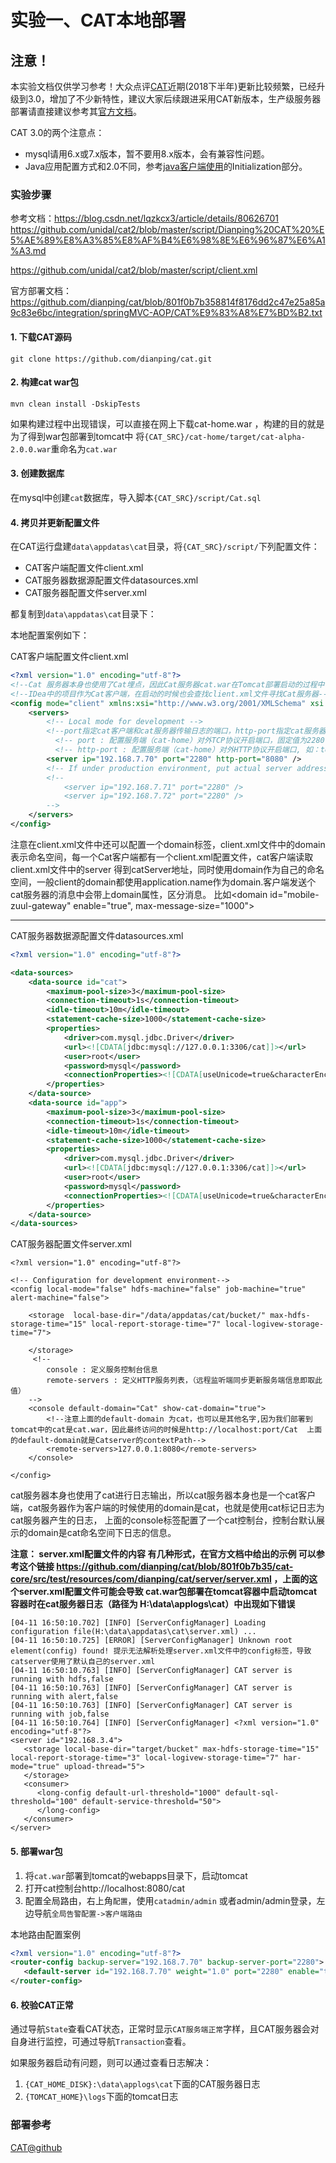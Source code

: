 实验一、CAT本地部署
======

## 注意！

本实验文档仅供学习参考！大众点评[CAT](https://github.com/dianping/cat)近期(2018下半年)更新比较频繁，已经升级到3.0，增加了不少新特性，建议大家后续跟进采用CAT新版本，生产级服务器部署请直接建议参考其[官方文档](https://github.com/dianping/cat)。

CAT 3.0的两个注意点：

* mysql请用6.x或7.x版本，暂不要用8.x版本，会有兼容性问题。
* Java应用配置方式和2.0不同，参考[java客户端使用](https://github.com/dianping/cat/tree/master/lib/java)的Initialization部分。

### 实验步骤

参考文档：https://blog.csdn.net/lqzkcx3/article/details/80626701
https://github.com/unidal/cat2/blob/master/script/Dianping%20CAT%20%E5%AE%89%E8%A3%85%E8%AF%B4%E6%98%8E%E6%96%87%E6%A1%A3.md <br>

https://github.com/unidal/cat2/blob/master/script/client.xml

官方部署文档：https://github.com/dianping/cat/blob/801f0b7b358814f8176dd2c47e25a85a9c83e6bc/integration/springMVC-AOP/CAT%E9%83%A8%E7%BD%B2.txt


#### 1. 下载CAT源码

```
git clone https://github.com/dianping/cat.git
```

#### 2. 构建cat war包

```
mvn clean install -DskipTests
```

如果构建过程中出现错误，可以直接在网上下载cat-home.war ，构建的目的就是为了得到war包部署到tomcat中
将`{CAT_SRC}/cat-home/target/cat-alpha-2.0.0.war`重命名为`cat.war`

#### 3. 创建数据库

在mysql中创建`cat`数据库，导入脚本`{CAT_SRC}/script/Cat.sql`

#### 4. 拷贝并更新配置文件

在CAT运行盘建`data\appdatas\cat`目录，将`{CAT_SRC}/script/`下列配置文件：

*  CAT客户端配置文件client.xml
*  CAT服务器数据源配置文件datasources.xml
*  CAT服务器配置文件server.xml

都复制到`data\appdatas\cat`目录下：


本地配置案例如下：

CAT客户端配置文件client.xml

```xml
<?xml version="1.0" encoding="utf-8"?>
<!--Cat 服务器本身也使用了Cat埋点，因此Cat服务器cat.war在Tomcat部署启动的过程中也会查找client.xml文件，然后通过client.xml文件中的server主动连接cat服务器-->
<!--IDea中的项目作为Cat客户端，在启动的时候也会查找client.xml文件寻找Cat服务器-->
<config mode="client" xmlns:xsi="http://www.w3.org/2001/XMLSchema" xsi:noNamespaceSchemaLocation="config.xsd">
	<servers>
		<!-- Local mode for development -->
		<!--port指定cat客户端和cat服务器传输日志的端口，http-port指定cat服务器提供web界面查看日志的端口-->
		  <!-- port : 配置服务端（cat-home）对外TCP协议开启端口，固定值为2280; -->
          <!-- http-port : 配置服务端（cat-home）对外HTTP协议开启端口, 如：tomcat默认是8080端口，若未指定，默认为8080端口; -->
		<server ip="192.168.7.70" port="2280" http-port="8080" />
		<!-- If under production environment, put actual server address as list. -->
		<!-- 
			<server ip="192.168.7.71" port="2280" /> 
			<server ip="192.168.7.72" port="2280" /> 
		-->
	</servers>
</config>
```
注意在client.xml文件中还可以配置一个domain标签，client.xml文件中的domain 表示命名空间，每一个Cat客户端都有一个client.xml配置文件，cat客户端读取client.xml文件中的server 得到catServer地址，同时使用domain作为自己的命名空间，一般client的domain都使用application.name作为domain.客户端发送个cat服务器的消息中会带上domain属性，区分消息。
比如<domain id="mobile-zuul-gateway" enable="true", max-message-size="1000">
	
------------------------------

CAT服务器数据源配置文件datasources.xml

```xml
<?xml version="1.0" encoding="utf-8"?>

<data-sources>
	<data-source id="cat">
		<maximum-pool-size>3</maximum-pool-size>
		<connection-timeout>1s</connection-timeout>
		<idle-timeout>10m</idle-timeout>
		<statement-cache-size>1000</statement-cache-size>
		<properties>
			<driver>com.mysql.jdbc.Driver</driver>
			<url><![CDATA[jdbc:mysql://127.0.0.1:3306/cat]]></url>
			<user>root</user>
			<password>mysql</password>
			<connectionProperties><![CDATA[useUnicode=true&characterEncoding=UTF-8&autoReconnect=true&socketTimeout=120000]]></connectionProperties>
		</properties>
	</data-source>
	<data-source id="app">
		<maximum-pool-size>3</maximum-pool-size>
		<connection-timeout>1s</connection-timeout>
		<idle-timeout>10m</idle-timeout>
		<statement-cache-size>1000</statement-cache-size>
		<properties>
			<driver>com.mysql.jdbc.Driver</driver>
			<url><![CDATA[jdbc:mysql://127.0.0.1:3306/cat]]></url>
			<user>root</user>
			<password>mysql</password>
			<connectionProperties><![CDATA[useUnicode=true&characterEncoding=UTF-8&autoReconnect=true&socketTimeout=120000]]></connectionProperties>
		</properties>
	</data-source>
</data-sources>

```

CAT服务器配置文件server.xml

```
<?xml version="1.0" encoding="utf-8"?>

<!-- Configuration for development environment-->
<config local-mode="false" hdfs-machine="false" job-machine="true" alert-machine="false">
	
	<storage  local-base-dir="/data/appdatas/cat/bucket/" max-hdfs-storage-time="15" local-report-storage-time="7" local-logivew-storage-time="7">
	
	</storage>
	 <!--
        console : 定义服务控制台信息
        remote-servers : 定义HTTP服务列表，（远程监听端同步更新服务端信息即取此值）    
    -->
	<console default-domain="Cat" show-cat-domain="true">
		<!--注意上面的default-domain 为cat，也可以是其他名字,因为我们部署到tomcat中的cat是cat.war，因此最终访问的时候是http://localhost:port/Cat  上面的default-domain就是Catserver的contextPath-->
		<remote-servers>127.0.0.1:8080</remote-servers>		
	</console>
		
</config>
```
cat服务器本身也使用了cat进行日志输出，所以cat服务器本身也是一个cat客户端，cat服务器作为客户端的时候使用的domain是cat，也就是使用cat标记日志为cat服务器产生的日志， 上面的console标签配置了一个cat控制台，控制台默认展示的domain是cat命名空间下日志的信息。

**注意： server.xml配置文件的内容 有几种形式，在官方文档中给出的示例 可以参考这个链接 https://github.com/dianping/cat/blob/801f0b7b35/cat-core/src/test/resources/com/dianping/cat/server/server.xml  ，上面的这个server.xml配置文件可能会导致 cat.war包部署在tomcat容器中启动tomcat容器时在cat服务器日志（路径为 H:\data\applogs\cat）中出现如下错误**

```
[04-11 16:50:10.702] [INFO] [ServerConfigManager] Loading configuration file(H:\data\appdatas\cat\server.xml) ...
[04-11 16:50:10.725] [ERROR] [ServerConfigManager] Unknown root element(config) found! 提示无法解析处理server.xml文件中的config标签，导致catserver使用了默认自己的server.xml
[04-11 16:50:10.763] [INFO] [ServerConfigManager] CAT server is running with hdfs,false
[04-11 16:50:10.763] [INFO] [ServerConfigManager] CAT server is running with alert,false
[04-11 16:50:10.763] [INFO] [ServerConfigManager] CAT server is running with job,false
[04-11 16:50:10.764] [INFO] [ServerConfigManager] <?xml version="1.0" encoding="utf-8"?>
<server id="192.168.3.4">
   <storage local-base-dir="target/bucket" max-hdfs-storage-time="15" local-report-storage-time="3" local-logivew-storage-time="7" har-mode="true" upload-thread="5">
   </storage>
   <consumer>
      <long-config default-url-threshold="1000" default-sql-threshold="100" default-service-threshold="50">
      </long-config>
   </consumer>
</server>
```

#### 5. 部署war包

1. 将`cat.war`部署到tomcat的webapps目录下，启动tomcat
2. 打开cat控制台http://localhost:8080/cat
3. 配置全局路由，右上角`配置`，使用`catadmin/admin` 或者admin/admin登录，左边导航`全局告警配置->客户端路由`

本地路由配置案例

```xml
<?xml version="1.0" encoding="utf-8"?>
<router-config backup-server="192.168.7.70" backup-server-port="2280">
   <default-server id="192.168.7.70" weight="1.0" port="2280" enable="true"/>
</router-config>
```

#### 6. 校验CAT正常

通过导航`State`查看CAT状态，正常时显示`CAT服务端正常`字样，且CAT服务器会对自身进行监控，可通过导航`Transaction`查看。

如果服务器启动有问题，则可以通过查看日志解决：

1. `{CAT_HOME_DISK}:\data\applogs\cat`下面的CAT服务器日志
2. `{TOMCAT_HOME}\logs`下面的tomcat日志

### 部署参考

[CAT@github](https://github.com/dianping/cat)

